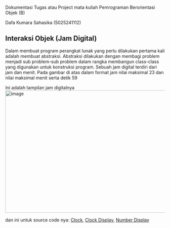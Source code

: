 Dokumentasi Tugas atau Project mata kuliah Pemrograman Berorientasi Objek (B)

Dafa Kumara Sahasika (5025241112)

## Interaksi Objek (Jam Digital)

Dalam membuat program perangkat lunak yang perlu dilakukan pertama kali adalah membuat abstraksi. Abstraksi dilakukan dengan membagi problem menjadi sub problem-sub problem dalam rangka membangun class-class yang digunakan untuk konstruksi program. Sebuah jam digital terdiri dari jam dan menit. Pada gambar di atas dalam format jam nilai maksimal 23 dan nilai maksimal menit serta detik 59

Ini adalah tampilan jam digitalnya
<img width="812" height="386" alt="image" src="https://github.com/user-attachments/assets/894354c3-3c63-4e01-90b9-dc1c88ad2b58" />

dan ini untuk source code nya: [Clock](clock/Clock.java), [Clock Display](clock/ClockDisplay.java), [Number Display](clock/NumberDisplay.java)
